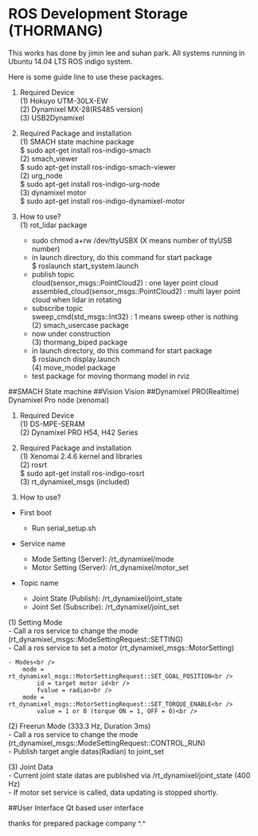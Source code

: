 # ROS Development Storage (THORMANG)
This works has done by jimin lee and suhan park.
All systems running in Ubuntu 14.04 LTS ROS indigo system.

Here is some guide line to use these packages.

1. Required Device <br />
  (1) Hokuyo UTM-30LX-EW<br />
  (2) Dynamixel MX-28(RS485 version)<br />
  (3) USB2Dynamixel<br />

2. Required Package and installation<br />
  (1) SMACH state machine package<br />
	$ sudo apt-get install ros-indigo-smach<br />
  (2) smach_viewer<br />
	$ sudo apt-get install ros-indigo-smach-viewer<br />
  (2) urg_node<br />
	$ sudo apt-get install ros-indigo-urg-node<br />
  (3) dynamixel motor<br />
	$ sudo apt-get install ros-indigo-dynamixel-motor<br />

3. How to use?<br />
  (1) rot_lidar package<br />
      - sudo chmod a+rw /dev/ttyUSBX (X means number of ttyUSB number)<br />
      - in launch directory, do this command for start package<br />
	$ roslaunch start_system.launch<br />
      - publish topic<br />
        cloud(sensor_msgs::PointCloud2) : one layer point cloud <br />
        assembled_cloud(sensor_msgs::PointCloud2) : multi layer point cloud when lidar in rotating <br />
      - subscribe topic <br />
	sweep_cmd(std_msgs::Int32) : 1 means sweep other is nothing <br />
  (2) smach_usercase package <br />
      - now under construction <br />
  (3) thormang_biped package <br />
      - in launch directory, do this command for start package <br />
        $ roslaunch display.launch <br />
  (4) move_model package <br />
      - test package for moving thormang model in rviz <br />

##SMACH
State machine
##Vision
Vision
##Dynamixel PRO(Realtime)
Dynamixel Pro node (xenomai)

1. Required Device <br />
  (1) DS-MPE-SER4M<br />
  (2) Dynamixel PRO H54, H42 Series<br />

2. Required Package and installation<br />
  (1) Xenomai 2.4.6 kernel and libraries<br />
  (2) rosrt<br />
	$ sudo apt-get install ros-indigo-rosrt<br />
  (3) rt_dynamixel_msgs (included)<br />

3. How to use?<br />
  - First boot<br />
  	- Run serial_setup.sh<br />
  
  - Service name<br />
  	- Mode Setting (Server): 	/rt_dynamixel/mode<br />
  	- Motor Setting (Server):	/rt_dynamixel/motor_set<br />
 
  - Topic name
  	- Joint State (Publish): 	/rt_dynamixel/joint_state<br />
  	- Joint Set (Subscribe): 	/rt_dynamixel/joint_set<br />

  (1) Setting Mode<br />
	- Call a ros service to change the mode (rt_dynamixel_msgs::ModeSettingRequest::SETTING)<br />
	- Call a ros service to set a motor (rt_dynamixel_msgs::MotorSetting)<br />
	
	- Modes<br />
		mode = rt_dynamixel_msgs::MotorSettingRequest::SET_GOAL_POSITION<br />
			id = target motor id<br />
			fvalue = radian<br />
		mode = rt_dynamixel_msgs::MotorSettingRequest::SET_TORQUE_ENABLE<br />
			value = 1 or 0 (torque ON = 1, OFF = 0)<br />

  (2) Freerun Mode (333.3 Hz, Duration 3ms) <br />
  	- Call a ros service to change the mode (rt_dynamixel_msgs::ModeSettingRequest::CONTROL_RUN) <br />
  	- Publish target angle datas(Radian) to joint_set <br />
  
  (3) Joint Data <br />
	- Current joint state datas are published via /rt_dynamixel/joint_state (400 Hz) <br />
	- If motor set service is called, data updating is stopped shortly. <br />

##User Interface
Qt based user interface

thanks for prepared package company ^.^
